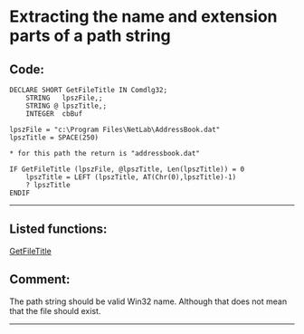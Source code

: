 
# Extracting the name and extension parts of a path string

## Code:
```foxpro  
DECLARE SHORT GetFileTitle IN Comdlg32;
	STRING   lpszFile,;
	STRING @ lpszTitle,;
	INTEGER  cbBuf

lpszFile = "c:\Program Files\NetLab\AddressBook.dat"
lpszTitle = SPACE(250)

* for this path the return is "addressbook.dat"

IF GetFileTitle (lpszFile, @lpszTitle, Len(lpszTitle)) = 0
	lpszTitle = LEFT (lpszTitle, AT(Chr(0),lpszTitle)-1)
	? lpszTitle
ENDIF  
```  
***  


## Listed functions:
[GetFileTitle](../libraries/comdlg32/GetFileTitle.md)  

## Comment:
The path string should be valid Win32 name. Although that does not mean that the file should exist.  
  
***  

